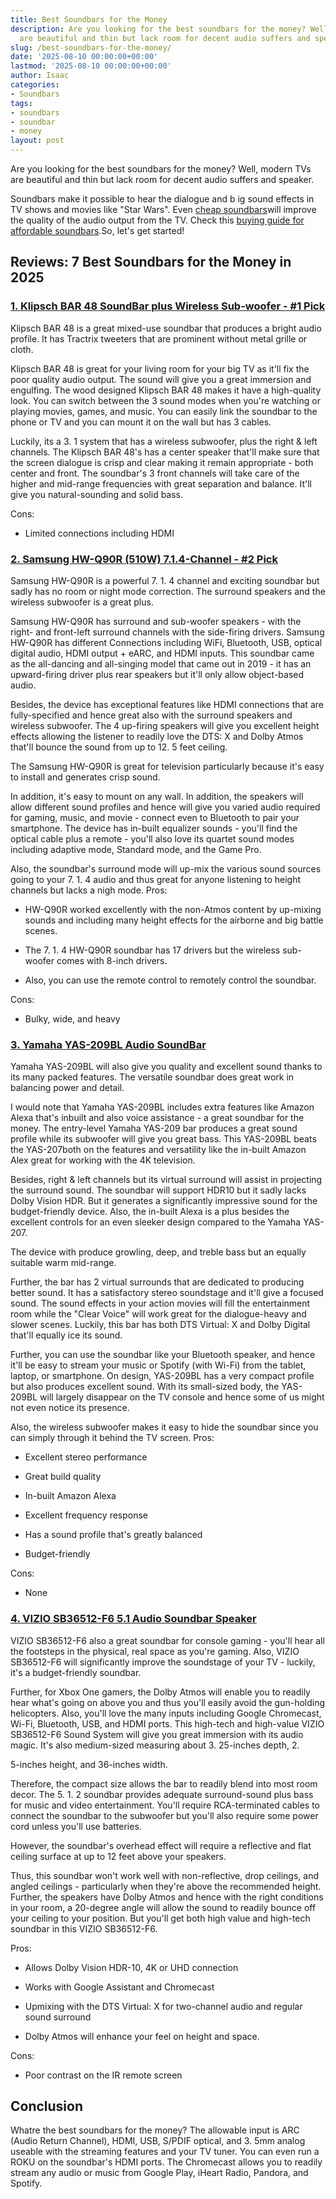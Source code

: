 ```yaml
---
title: Best Soundbars for the Money
description: Are you looking for the best soundbars for the money? Well, modern TVs
  are beautiful and thin but lack room for decent audio suffers and speaker. Soundbars...
slug: /best-soundbars-for-the-money/
date: '2025-08-10 00:00:00+00:00'
lastmod: '2025-08-10 00:00:00+00:00'
author: Isaac
categories:
- Soundbars
tags:
- soundbars
- soundbar
- money
layout: post
---
```

Are you looking for the best soundbars for the money? Well, modern TVs are beautiful and thin but lack room for decent audio suffers and speaker.

Soundbars make it possible to hear the dialogue and b ig sound effects in TV shows and movies like "Star Wars". Even [cheap soundbars](https://pestpolicy.com/best-soundbars-for-under-100/)will improve the quality of the audio output from the TV. Check this [buying guide for affordable soundbars](https://pestpolicy.com/best-[soundbar](https://pestpolicy.com/best-soundbars-for-under-100/)-under-200/).So, let's get started!

##  Reviews: 7 Best Soundbars for the Money in 2025

###  [1. Klipsch BAR 48 SoundBar plus Wireless Sub-woofer - #1 Pick](https://www.amazon.com/dp/B07QY1ZPRG/?tag=p-policy-20)

Klipsch BAR 48 is a great mixed-use soundbar that produces a bright audio profile. It has Tractrix tweeters that are prominent without metal grille or cloth.

Klipsch BAR 48 is great for your living room for your big TV as it'll fix the poor quality audio output. The sound will give you a great immersion and engulfing. The wood designed Klipsch BAR 48 makes it have a high-quality look. You can switch between the 3 sound modes when you're watching or playing movies, games, and music. You can easily link the soundbar to the phone or TV and you can mount it on the wall but has 3 cables.

Luckily, its a 3. 1 system that has a wireless subwoofer, plus the right & left channels. The Klipsch BAR 48's has a center speaker that'll make sure that the screen dialogue is crisp and clear making it remain appropriate - both center and front. The soundbar's 3 front channels will take care of the higher and mid-range frequencies with great separation and balance. It'll give you natural-sounding and solid bass.

Cons:

- Limited connections including HDMI

###  [2. Samsung HW-Q90R (510W) 7.1.4-Channel - #2 Pick](https://www.amazon.com/dp/B07W88C715/?tag=p-policy-20)

Samsung HW-Q90R is a powerful 7. 1. 4 channel and exciting soundbar but sadly has no room or night mode correction. The surround speakers and the wireless subwoofer is a great plus.

Samsung HW-Q90R has surround and sub-woofer speakers - with the right- and front-left surround channels with the side-firing drivers. Samsung HW-Q90R has different Connections including WiFi, Bluetooth, USB, optical digital audio, HDMI output + eARC, and HDMI inputs. This soundbar came as the all-dancing and all-singing model that came out in 2019 - it has an upward-firing driver plus rear speakers but it'll only allow object-based audio.

Besides, the device has exceptional features like HDMI connections that are fully-specified and hence great also with the surround speakers and wireless subwoofer. The 4 up-firing speakers will give you excellent height effects allowing the listener to readily love the DTS: X and Dolby Atmos that'll bounce the sound from up to 12. 5 feet ceiling.

The Samsung HW-Q90R is great for television particularly because it's easy to install and generates crisp sound.

In addition, it's easy to mount on any wall. In addition, the speakers will allow different sound profiles and hence will give you varied audio required for gaming, music, and movie - connect even to Bluetooth to pair your smartphone. The device has in-built equalizer sounds - you'll find the optical cable plus a remote - you'll also love its quartet sound modes including adaptive mode, Standard mode, and the Game Pro.

Also, the soundbar's surround mode will up-mix the various sound sources going to your 7. 1. 4 audio and thus great for anyone listening to height channels but lacks a nigh mode.
Pros:

- HW-Q90R worked excellently with the non-Atmos content by up-mixing sounds and including many height effects for the airborne and big battle scenes.

- The 7. 1. 4 HW-Q90R soundbar has 17 drivers but the wireless sub-woofer comes with 8-inch drivers.

- Also, you can use the remote control to remotely control the soundbar.

Cons:

- Bulky, wide, and heavy

###  [3. Yamaha YAS-209BL Audio SoundBar](https://www.amazon.com/dp/B07T5GGR8L/?tag=p-policy-20)

Yamaha YAS-209BL will also give you quality and excellent sound thanks to its many packed features. The versatile soundbar does great work in balancing power and detail.

I would note that Yamaha YAS-209BL includes extra features like Amazon Alexa that's inbuilt and also voice assistance - a great soundbar for the money. The entry-level Yamaha YAS-209 bar produces a great sound profile while its subwoofer will give you great bass. This YAS-209BL beats the YAS-207both on the features and versatility like the in-built Amazon Alex great for working with the 4K television.

Besides, right & left channels but its virtual surround will assist in projecting the surround sound. The soundbar will support HDR10 but it sadly lacks Dolby Vision HDR. But it generates a significantly impressive sound for the budget-friendly device. Also, the in-built Alexa is a plus besides the excellent controls for an even sleeker design compared to the Yamaha YAS-207.

The device with produce growling, deep, and treble bass but an equally suitable warm mid-range.

Further, the bar has 2 virtual surrounds that are dedicated to producing better sound. It has a satisfactory stereo soundstage and it'll give a focused sound. The sound effects in your action movies will fill the entertainment room while the "Clear Voice" will work great for the dialogue-heavy and slower scenes. Luckily, this bar has both DTS Virtual: X and Dolby Digital that'll equally ice its sound.

Further, you can use the soundbar like your Bluetooth speaker, and hence it'll be easy to stream your music or Spotify (with Wi-Fi) from the tablet, laptop, or smartphone. On design, YAS-209BL has a very compact profile but also produces excellent sound. With its small-sized body, the YAS-209BL will largely disappear on the TV console and hence some of us might not even notice its presence.

Also, the wireless subwoofer makes it easy to hide the soundbar since you can simply through it behind the TV screen.
Pros:

- Excellent stereo performance

- Great build quality

- In-built Amazon Alexa

- Excellent frequency response

- Has a sound profile that's greatly balanced

- Budget-friendly

Cons:

- None

###  [4. VIZIO SB36512-F6 5.1 Audio Soundbar Speaker](https://www.amazon.com/dp/B07JDMBK2N/?tag=p-policy-20)

VIZIO SB36512-F6 also a great soundbar for console gaming - you'll hear all the footsteps in the physical, real space as you're gaming. Also, VIZIO SB36512-F6 will significantly improve the soundstage of your TV - luckily, it's a budget-friendly soundbar.

Further, for Xbox One gamers, the Dolby Atmos will enable you to readily hear what's going on above you and thus you'll easily avoid the gun-holding helicopters. Also, you'll love the many inputs including Google Chromecast, Wi-Fi, Bluetooth, USB, and HDMI ports. This high-tech and high-value VIZIO SB36512-F6 Sound System will give you great immersion with its audio magic. It's also medium-sized measuring about 3. 25-inches depth, 2.

5-inches height, and 36-inches width.

Therefore, the compact size allows the bar to readily blend into most room decor. The 5. 1. 2 soundbar provides adequate surround-sound plus bass for music and video entertainment. You'll require RCA-terminated cables to connect the soundbar to the subwoofer but you'll also require some power cord unless you'll use batteries.

However, the soundbar's overhead effect will require a reflective and flat ceiling surface at up to 12 feet above your speakers.

Thus, this soundbar won't work well with non-reflective, drop ceilings, and angled ceilings - particularly when they're above the recommended height. Further, the speakers have Dolby Atmos and hence with the right conditions in your room, a 20-degree angle will allow the sound to readily bounce off your ceiling to your position. But you'll get both high value and high-tech soundbar in this VIZIO SB36512-F6.

Pros:

- Allows Dolby Vision HDR-10, 4K or UHD connection

- Works with Google Assistant and Chromecast

- Upmixing with the DTS Virtual: X for two-channel audio and regular sound surround

- Dolby Atmos will enhance your feel on height and space.

Cons:

- Poor contrast on the IR remote screen

##  Conclusion

Whatre the best soundbars for the money? The allowable input is ARC (Audio Return Channel), HDMI, USB, S/PDIF optical, and 3. 5mm analog useable with the streaming features and your TV tuner. You can even run a ROKU on the soundbar's HDMI ports. The Chromecast allows you to readily stream any audio or music from Google Play, iHeart Radio, Pandora, and Spotify.